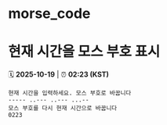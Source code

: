 # morse_code
# 현재 시간을 모스 부호 표시
<!-- MORSE_TIME_START -->
🗓️ **2025-10-19** | ⏰ **02:23 (KST)**

```
현재 시간을 입력하세요. 모스 부호로 바꿉니다
----- ..--- ..--- ...--
모스 부호를 다시 현재 시간으로 바꿉니다
0223
```
<!-- MORSE_TIME_END -->
